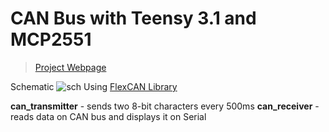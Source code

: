 # CAN Bus with Teensy 3.1 and MCP2551 
> [Project Webpage](http://rummanwaqar.com/can-bus-with-teensy-3-1/)

Schematic ![sch](https://raw.githubusercontent.com/rummanwaqar/teensy_can/master/schematic.png)
Using [FlexCAN Library](https://github.com/teachop/FlexCAN_Library)

**can_transmitter** - sends two 8-bit characters every 500ms
**can_receiver** - reads data on CAN bus and displays it on Serial

